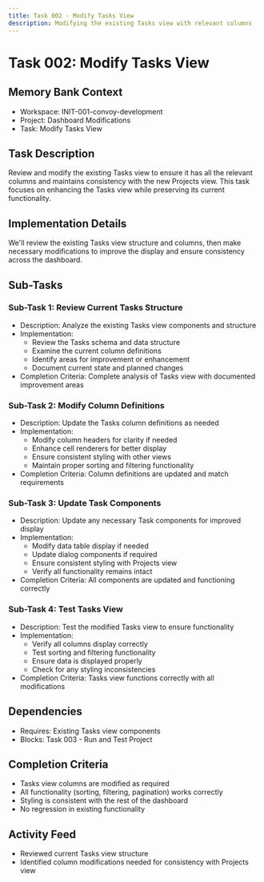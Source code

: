 ```yaml
---
title: Task 002 - Modify Tasks View
description: Modifying the existing Tasks view with relevant columns
---
```


# Task 002: Modify Tasks View

## Memory Bank Context
- Workspace: INIT-001-convoy-development
- Project: Dashboard Modifications
- Task: Modify Tasks View

## Task Description
Review and modify the existing Tasks view to ensure it has all the relevant columns and maintains consistency with the new Projects view. This task focuses on enhancing the Tasks view while preserving its current functionality.

## Implementation Details
We'll review the existing Tasks view structure and columns, then make necessary modifications to improve the display and ensure consistency across the dashboard.

## Sub-Tasks

### Sub-Task 1: Review Current Tasks Structure
- Description: Analyze the existing Tasks view components and structure
- Implementation:
  - Review the Tasks schema and data structure
  - Examine the current column definitions
  - Identify areas for improvement or enhancement
  - Document current state and planned changes
- Completion Criteria: Complete analysis of Tasks view with documented improvement areas

### Sub-Task 2: Modify Column Definitions
- Description: Update the Tasks column definitions as needed
- Implementation:
  - Modify column headers for clarity if needed
  - Enhance cell renderers for better display
  - Ensure consistent styling with other views
  - Maintain proper sorting and filtering functionality
- Completion Criteria: Column definitions are updated and match requirements

### Sub-Task 3: Update Task Components
- Description: Update any necessary Task components for improved display
- Implementation:
  - Modify data table display if needed
  - Update dialog components if required
  - Ensure consistent styling with Projects view
  - Verify all functionality remains intact
- Completion Criteria: All components are updated and functioning correctly

### Sub-Task 4: Test Tasks View
- Description: Test the modified Tasks view to ensure functionality
- Implementation:
  - Verify all columns display correctly
  - Test sorting and filtering functionality
  - Ensure data is displayed properly
  - Check for any styling inconsistencies
- Completion Criteria: Tasks view functions correctly with all modifications

## Dependencies
- Requires: Existing Tasks view components
- Blocks: Task 003 - Run and Test Project

## Completion Criteria
- Tasks view columns are modified as required
- All functionality (sorting, filtering, pagination) works correctly
- Styling is consistent with the rest of the dashboard
- No regression in existing functionality

## Activity Feed
- Reviewed current Tasks view structure
- Identified column modifications needed for consistency with Projects view
